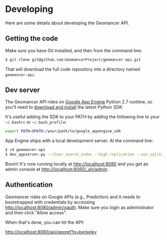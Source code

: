 # Developing

Here are some details about developing the Geomancer API.

## Getting the code

Make sure you have Git installed, and then from the command line:

```bash
$ git clone git@github.com:GeomancerProject/geomancer-api.git
```

That will download the full code repository into a directory named `geomancer-api`.

## Dev server

The Geomancer API rides on [Google App Engine](https://developers.google.com/appengine) Python 2.7 runtime, so you'll need to [download and install](https://developers.google.com/appengine/downloads) the latest Python SDK. 

It's useful adding the SDK to your PATH by adding the following line to your `~/.bashrc` or `~/.bash_profile`:

```bash
export PATH=$PATH:/your/path/to/google_appengine_sdk
```

App Engine ships with a local development server. At the command line:

```bash
$ cd geomancer-api
$ dev_appserver.py --clear_search_index --high_replication --use_sqlite -c .
```

Boom! It's now running locally at [http://localhost:8080](http://localhost:8080) and you get an admin console at [http://localhost:8080/_ah/admin](http://localhost:8080/_ah/admin).

## Authentication

Geomancer rides on Google APIs (e.g., Prediction) and it needs to bootstrapped with credentials by accessing [http://localhost:8080/admin/oauth](http://localhost:8080/admin/oauth). Make sure you login as administrator and then click "Allow access". 

When that's done, you can hit the API!

[http://localhost:8080/api/georef?q=berkeley](http://localhost:8080/api/georef?q=berkeley)
